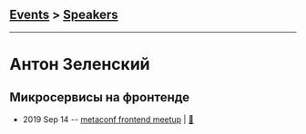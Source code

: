 ## [Events](../README.md) > [Speakers](../speakers.md)
---

# Антон Зеленский

## Микросервисы на фронтенде
- 2019 Sep 14 -- [metaconf frontend meetup](https://youtu.be/g_c7Vpfdtq4)  | [:notebook:](https://drive.google.com/file/d/1-ErYFFkooalAjCxIO19JVX0MvrSW4DsZ/view)  
